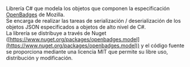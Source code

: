 Librería C# que modela los objetos que componen la especificación [OpenBadges](http://openbadges.org/) de Mozilla.  
Se encarga de realizar las tareas de serialización / deserialización de los objetos JSON especificados a objetos de alto nivel de C#.  
La librería se distribuye a través de Nuget ([https://www.nuget.org/packages/openbadges.model](https://www.nuget.org/packages/openbadges.model)) y el código fuente se proporciona mediante una licencia MIT que permite su libre uso, distribución y modificación.